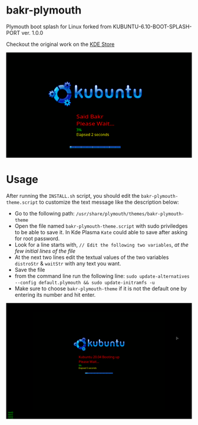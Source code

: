 # bakr-plymouth
Plymouth boot splash for Linux forked from KUBUNTU-6.10-BOOT-SPLASH-PORT ver. 1.0.0

Checkout the original work on the [KDE Store](https://store.kde.org/p/1511317/)

![Screenshot](bakr-plymouth-theme/screenshot2.png "Screenshot preview!")

# Usage
After running the `INSTALL.sh` script, you should edit the `bakr-plymouth-theme.script` to customize the text message like the description below:
* Go to the following path: `/usr/share/plymouth/themes/bakr-plymouth-theme`
* Open the file named `bakr-plymouth-theme.script` with sudo priviledges to be able to save it. In Kde Plasma `Kate` could able to save after asking for root password.
* Look for a line starts with, `// Edit the following two variables`, *at the few initial lines of the file*
* At the next two lines edit the textual values of the two variables `distroStr` & `waitStr` with any text you want.
* Save the file
* from the command line run the following line: 
`sudo update-alternatives --config default.plymouth && sudo update-initramfs -u`
* Make sure to choose `bakr-plymouth-theme` if it is not the default one by entering its number and hit enter.

![Screenshot](bakr-plymouth-theme/screenshot3.png "Screenshot preview!")


